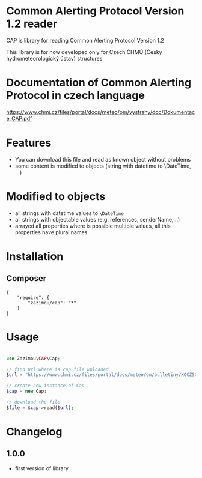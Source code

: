 # Common Alerting Protocol Version 1.2 reader

CAP is library for reading Common Alerting Protocol Version 1.2

This library is for now developed only for Czech ČHMÚ (Český hydrometeorologický ústav) structures 

# Documentation of Common Alerting Protocol in czech language
https://www.chmi.cz/files/portal/docs/meteo/om/vystrahy/doc/Dokumentace_CAP.pdf

# Features

 - You can download this file and read as known object without problems
 - some content is modified to objects (string with datetime to \DateTime, ...)
 
# Modified to objects

 - all strings with datetime values to ``\DateTime``
 - all strings with objectable values (e.g. references, senderName,...)
 - arrayed all properties where is possible multiple values, all this properties have plural names

# Installation

## Composer

    {
        "require": {
            "zazimou/cap": "*"
        }
    }

# Usage

```php

use Zazimou\CAP\Cap;

// find Url where is cap file uploaded
$url = "https://www.chmi.cz/files/portal/docs/meteo/om/bulletiny/XOCZ50_OKPR.xml";

// create new instance of Cap
$cap = new Cap;

// download the file
$file = $cap->read($url);


```

# Changelog

## 1.0.0

 - first version of library


